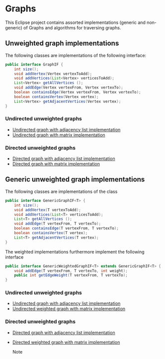 # Graphs  
This Eclipse project contains assorted implementations (generic and non-generic) of Graphs and algorithms for traversing graphs.

## Unweighted graph implementations
The following classes are implementations of the following interface:  
```java
public interface GraphIF {
    int size();
    void addVertex(Vertex vertexToAdd);
    void addVertices(List<Vertex> verticesToAdd);
    List<Vertex> getAllVertices ();
    void addEdge(Vertex vertexFrom, Vertex vertexTo);
    boolean containsEdge(Vertex vertexFrom, Vertex vertexTo);
    boolean containsVertex(Vertex vertex);
    List<Vertex> getAdjacentVertices(Vertex vertex);
}
```
### Undirected unweighted graphs
- [Undirected graph with adjacency list implementation](https://github.com/UCN-programming-2-JFK/Graphs/blob/master/src/graph/list/UndirectedListGraph.java)
- [Undirected graph with matrix implementation](https://github.com/UCN-programming-2-JFK/Graphs/blob/master/src/graph/matrix/UndirectedMatrixGraph.java)  
### Directed unweighted graphs
- [Directed graph with adjacency list implementation](https://github.com/UCN-programming-2-JFK/Graphs/blob/master/src/graph/list/DirectedListGraph.java)
- [Directed graph with matrix implementation](https://github.com/UCN-programming-2-JFK/Graphs/blob/master/src/graph/matrix/DirectedMatrixGraph.java)

## Generic unweighted graph implementations

The following classes are implementations of the class
```java
public interface GenericGraphIF<T> {
	int size();
	void addVertex(T vertexToAdd);
	void addVertices(List<T> verticesToAdd);
	List<T> getAllVertices ();
	void addEdge(T vertexFrom, T vertexTo);
	boolean containsEdge(T vertexFrom, T vertexTo);
	boolean containsVertex(T vertex);
	List<T> getAdjacentVertices(T vertex);
}
```
The weighted implementations furthermore implement the following interface
```java
public interface GenericWeightedGraphIF<T> extends GenericGraphIF<T> {	
	void addEdge(T vertexFrom, T vertexTo, int weight);
	public int getEdgeWeight(T vertexFrom, T vertexTo);
}
```


### Undirected unweighted graphs
- [Undirected graph with adjacency list implementation](https://github.com/UCN-programming-2-JFK/Graphs/blob/master/src/graph/generic/list/GenericUndirectedListGraph.java)
- [Undirected weighted graph with matrix implementation](https://github.com/UCN-programming-2-JFK/Graphs/blob/master/src/graph/generic/matrix/GenericUndirectedWeightedMatrixGraph.java)  
### Directed unweighted graphs
- [Directed graph with adjacency list implementation](https://github.com/UCN-programming-2-JFK/Graphs/blob/master/src/graph/generic/list/GenericDirectedListGraph.java)
- [Directed weighted graph with matrix implementation](https://github.com/UCN-programming-2-JFK/Graphs/blob/master/src/graph/generic/matrix/GenericDirectedWeightedMatrixGraph.java)

  Note
